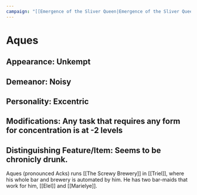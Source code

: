 ```yaml
---
campaign: "[[Emergence of the Sliver Queen|Emergence of the Sliver Queen]]"
---
```

# Aques
## Appearance: Unkempt
## Demeanor: Noisy
## Personality: Excentric
## Modifications: Any task that requires any form for concentration is at -2 levels
## Distinguishing Feature/Item: Seems to be chronicly drunk.

Aques (pronounced Acks) runs [[The Screwy Brewery]] in [[Triel]], where his whole bar and brewery is automated by him. He has two bar-maids that work for him, [[Elel]] and [[Marielye]].